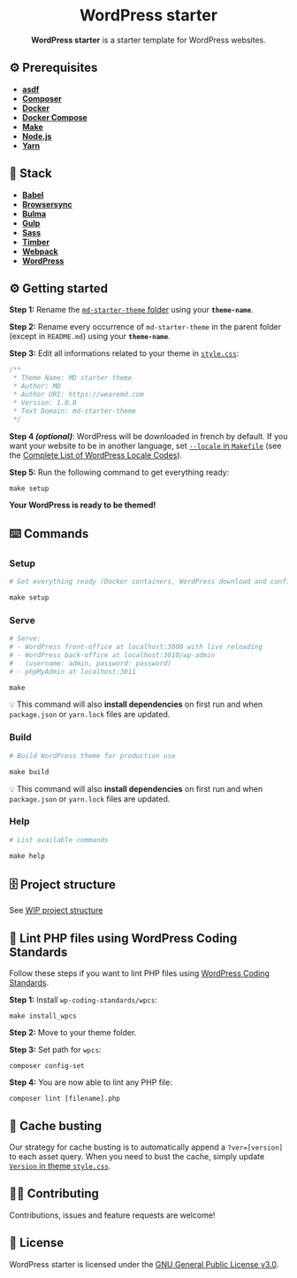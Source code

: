<h1 align="center">WordPress starter</h1>
<p align="center"><strong>WordPress starter</strong> is a starter template for WordPress websites.</p>

## ⚙️ Prerequisites
- [**asdf**](https://github.com/asdf-vm/asdf)
- [**Composer**](https://getcomposer.org)
- [**Docker**](https://www.docker.com)
- [**Docker Compose**](https://docs.docker.com/compose)
- [**Make**](https://www.gnu.org/software/make/)
- [**Node.js**](https://nodejs.org)
- [**Yarn**](https://yarnpkg.com)

## 🥞 Stack
- [**Babel**](https://babeljs.io)
- [**Browsersync**](https://www.browsersync.io)
- [**Bulma**](https://bulma.io)
- [**Gulp**](https://gulpjs.com)
- [**Sass**](https://sass-lang.com)
- [**Timber**](https://www.upstatement.com/timber)
- [**Webpack**](https://webpack.js.org)
- [**WordPress**](https://wordpress.org)

## ⚙️ Getting started
**Step 1:** Rename the [`md-starter-theme` folder](app/wp-content/themes/md-starter-theme) using your **`theme-name`**.

**Step 2:** Rename every occurrence of `md-starter-theme` in the parent folder (except in `README.md`) using your **`theme-name`**.

**Step 3:** Edit all informations related to your theme in [`style.css`](app/wp-content/themes/md-starter-theme/style.css):

```css
/**
 * Theme Name: MD starter theme
 * Author: MD
 * Author URI: https://wearemd.com
 * Version: 1.0.0
 * Text Domain: md-starter-theme
 */
```

**Step 4 *(optional)***: WordPress will be downloaded in french by default. If you want your website to be in another language, set [`--locale` in `Makefile`](Makefile#L15) (see the [Complete List of WordPress Locale Codes](https://wpastra.com/docs/complete-list-wordpress-locale-codes/)).

**Step 5:** Run the following command to get everything ready:

```
make setup
```

**Your WordPress is ready to be themed!**

## ⌨️ Commands
### Setup
```makefile
# Get everything ready (Docker containers, WordPress download and configuration)

make setup
```

### Serve
```makefile
# Serve:
# - WordPress front-office at localhost:3000 with live reloading
# - WordPress back-office at localhost:3010/wp-admin
#   (username: admin, password: password)
# - phpMyAdmin at localhost:3011

make
```

💡 This command will also **install dependencies** on first run and when `package.json` or `yarn.lock` files are updated.

### Build
```makefile
# Build WordPress theme for production use

make build
```

💡 This command will also **install dependencies** on first run and when `package.json` or `yarn.lock` files are updated.

### Help
```makefile
# List available commands

make help
```

## 🗄️ Project structure
See [WIP project structure](project-structure)

## 🚨 Lint PHP files using WordPress Coding Standards
Follow these steps if you want to lint PHP files using [WordPress Coding Standards](https://github.com/WordPress-Coding-Standards/WordPress-Coding-Standards).

**Step 1:** Install `wp-coding-standards/wpcs`:

```
make install_wpcs
```

**Step 2:** Move to your theme folder.

**Step 3:** Set path for `wpcs`:

```
composer config-set
```

**Step 4:** You are now able to lint any PHP file:

```
composer lint [filename].php
```

## 🍱 Cache busting
Our strategy for cache busting is to automatically append a `?ver=[version]` to each asset query. When you need to bust the cache, simply update [`Version` in theme `style.css`](app/wp-content/themes/md-starter-theme/style.css#L5).

## 🤜🤛 Contributing
Contributions, issues and feature requests are welcome!

## 📄 License
WordPress starter is licensed under the [GNU General Public License v3.0](LICENSE).
